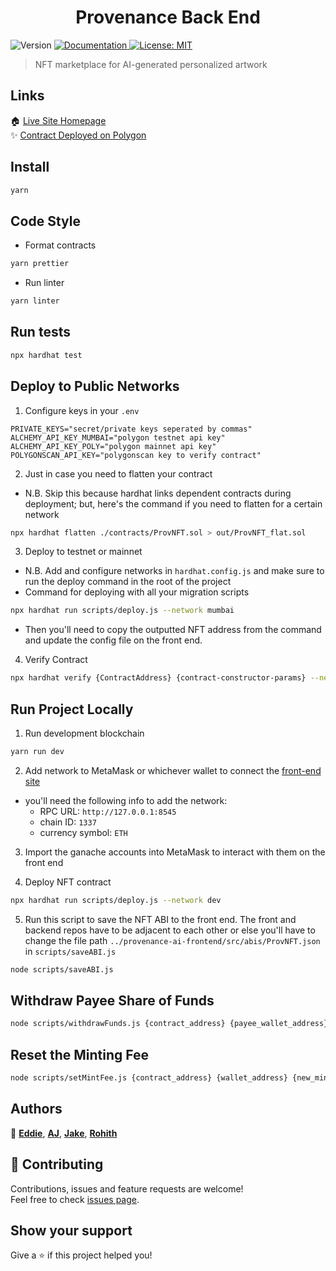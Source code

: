 <h1 align="center">Provenance Back End</h1>
<p>
  <img alt="Version" src="https://img.shields.io/badge/version-1.0.0-blue.svg?cacheSeconds=2592000" />
  <a href="https://github.com/Provenance-Market/Provenace-AI-Backend" target="_blank">
    <img alt="Documentation" src="https://img.shields.io/badge/documentation-yes-brightgreen.svg" />
  </a>
  <a href="#" target="_blank">
    <img alt="License: MIT" src="https://img.shields.io/badge/License-MIT-yellow.svg" />
  </a>
</p>

> NFT marketplace for AI-generated personalized artwork

## Links

🏠 [Live Site Homepage](https://app.prov.ai) \
✨ [Contract Deployed on Polygon](https://polygonscan.com/address/0x7d2226Dc01B91471A37BD790e3E37b2d20E76E41)

## Install

```sh
yarn
```

## Code Style

- Format contracts

```sh
yarn prettier
```

- Run linter

```sh
yarn linter
```

## Run tests

```sh
npx hardhat test
```

## Deploy to Public Networks

1. Configure keys in your `.env`

```.env
PRIVATE_KEYS="secret/private keys seperated by commas"
ALCHEMY_API_KEY_MUMBAI="polygon testnet api key"
ALCHEMY_API_KEY_POLY="polygon mainnet api key"
POLYGONSCAN_API_KEY="polygonscan key to verify contract"
```

2. Just in case you need to flatten your contract

- N.B. Skip this because hardhat links dependent contracts during deployment; but, here's the command if you need to flatten for a certain network

```sh
npx hardhat flatten ./contracts/ProvNFT.sol > out/ProvNFT_flat.sol
```

3. Deploy to testnet or mainnet

- N.B. Add and configure networks in `hardhat.config.js` and make sure to run the deploy command in the root of the project
- Command for deploying with all your migration scripts

```sh
npx hardhat run scripts/deploy.js --network mumbai
```

- Then you'll need to copy the outputted NFT address from the command and update the config file on the front end.

4. Verify Contract

```sh
npx hardhat verify {ContractAddress} {contract-constructor-params} --network mumbai
```

## Run Project Locally

1. Run development blockchain

```sh
yarn run dev
```

2. Add network to MetaMask or whichever wallet to connect the [front-end site](https://github.com/Provenance-Market/Provenace-AI-Frontend)

- you'll need the following info to add the network:
  - RPC URL: `http://127.0.0.1:8545`
  - chain ID: `1337`
  - currency symbol: `ETH`

3. Import the ganache accounts into MetaMask to interact with them on the front end

4. Deploy NFT contract

```sh
npx hardhat run scripts/deploy.js --network dev
```

5. Run this script to save the NFT ABI to the front end. The front and backend
   repos have to be adjacent to each other or else you'll have to change the
   file path `../provenance-ai-frontend/src/abis/ProvNFT.json` in `scripts/saveABI.js`

```sh
node scripts/saveABI.js
```

## Withdraw Payee Share of Funds

```sh
node scripts/withdrawFunds.js {contract_address} {payee_wallet_address}
```

## Reset the Minting Fee

```sh
node scripts/setMintFee.js {contract_address} {wallet_address} {new_mint_fee_in_wei}
```

## Authors

👤 [**Eddie**](https://github.com/Ed-Marcavage), [**AJ**](https://github.com/aaronjan98), [**Jake**](https://github.com/masonjake), [**Rohith**](https://github.com/Rohith09)

## 🤝 Contributing

Contributions, issues and feature requests are welcome! \
Feel free to check [issues page](https://github.com/Provenance-Market/Provenace-AI-Backend/issues).

## Show your support

Give a ⭐️ if this project helped you!
